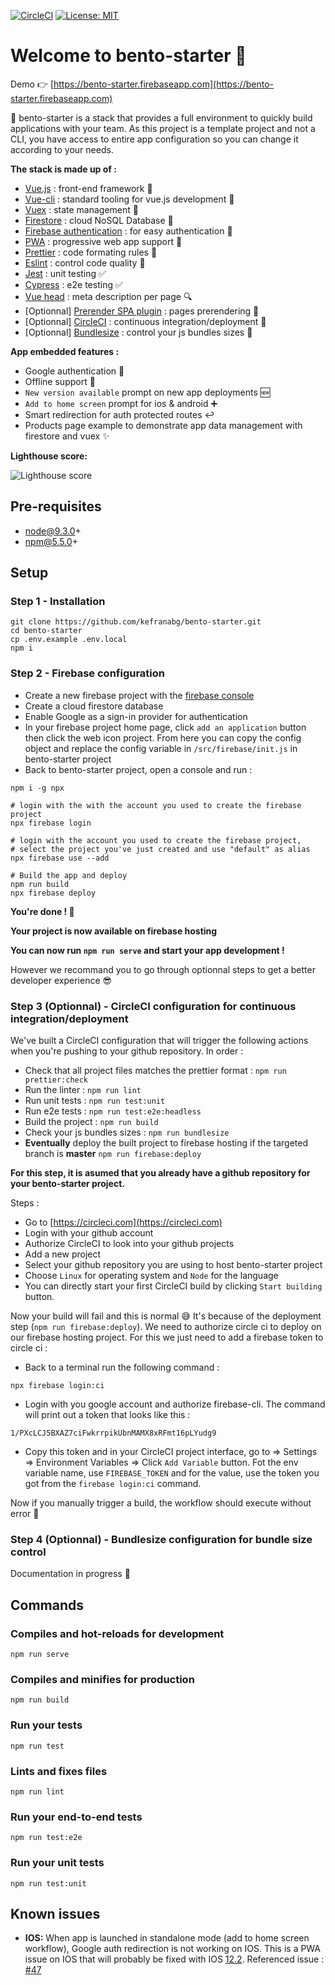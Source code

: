 [![CircleCI](https://circleci.com/gh/kefranabg/bento-starter/tree/master.svg?style=svg&circle-token=f311e2320782a12321a769faa2ef1d3cdf5e1a10)](https://circleci.com/gh/kefranabg/bento-starter/tree/master)
[![License: MIT](https://img.shields.io/badge/License-MIT-yellow.svg)](https://opensource.org/licenses/MIT)


# Welcome to bento-starter :wave:

Demo :point_right: [https://bento-starter.firebaseapp.com](https://bento-starter.firebaseapp.com)

:bento: bento-starter is a stack that provides a full environment to quickly build applications with your team. As this project is a template project and not a CLI, you have access to entire app configuration so you can change it according to your needs.

**The stack is made up of :**

* [Vue.js](https://vuejs.org/) : front-end framework :metal:
* [Vue-cli](https://cli.vuejs.org/) : standard tooling for vue.js development :wrench:
* [Vuex](https://vuex.vuejs.org/) : state management :repeat:
* [Firestore](https://firebase.google.com/products/firestore/) : cloud NoSQL Database :floppy_disk:
* [Firebase authentication](https://firebase.google.com/products/firestore/) : for easy authentication :bust_in_silhouette:
* [PWA](https://www.npmjs.com/package/@vue/cli-plugin-pwa) : progressive web app support :iphone:
* [Prettier](https://prettier.io/) : code formating rules :lipstick:
* [Eslint](https://eslint.org/) : control code quality :rotating_light:
* [Jest](https://jestjs.io/) : unit testing :white_check_mark:
* [Cypress](https://www.cypress.io/) : e2e testing :white_check_mark:
* [Vue head](https://github.com/ktquez/vue-head) : meta description per page :mag:
* [Optionnal] [Prerender SPA plugin](https://github.com/chrisvfritz/prerender-spa-plugin) : pages prerendering :page_facing_up:
* [Optionnal] [CircleCI](https://circleci.com/) : continuous integration/deployment :green_heart:
* [Optionnal] [Bundlesize](https://github.com/siddharthkp/bundlesize) : control your js bundles sizes :file_folder:


**App embedded features :**

* Google authentication :bust_in_silhouette:
* Offline support :mobile_phone_off:
* `New version available` prompt on new app deployments :new:
* `Add to home screen` prompt for ios & android :heavy_plus_sign:
* Smart redirection for auth protected routes :leftwards_arrow_with_hook:
* Products page example to demonstrate app data management with firestore and vuex :sparkles:

**Lighthouse score:**

![Lighthouse score](https://raw.githubusercontent.com/kefranabg/bento-starter/master/resources/ligthouse-score.jpg)

## Pre-requisites

* node@9.3.0+
* npm@5.5.0+

## Setup 

### Step 1 - Installation

``` 
git clone https://github.com/kefranabg/bento-starter.git
cd bento-starter
cp .env.example .env.local
npm i
```

### Step 2 - Firebase configuration

* Create a new firebase project with the [firebase console](https://console.firebase.google.com)
* Create a cloud firestore database
* Enable Google as a sign-in provider for authentication
* In your firebase project home page, click `add an application` button then click the web icon project.
From here you can copy the config object and replace the config variable in `/src/firebase/init.js` in bento-starter project
* Back to bento-starter project, open a console and run :
```
npm i -g npx

# login with the with the account you used to create the firebase project
npx firebase login

# login with the account you used to create the firebase project,
# select the project you've just created and use "default" as alias 
npx firebase use --add

# Build the app and deploy
npm run build
npx firebase deploy
```

**You're done ! :tada:**

**Your project is now available on firebase hosting**

**You can now run `npm run serve` and start your app development !** 

However we recommand you to go through optionnal steps to get a better developer experience :sunglasses:

### Step 3 (Optionnal) - CircleCI configuration for continuous integration/deployment

We've built a CircleCI configuration that will trigger the following actions when you're pushing to your github repository.
In order :

* Check that all project files matches the prettier format : `npm run prettier:check`
* Run the linter : `npm run lint`
* Run unit tests : `npm run test:unit`
* Run e2e tests : `npm run test:e2e:headless`
* Build the project : `npm run build`
* Check your js bundles sizes : `npm run bundlesize`
* **Eventually** deploy the built project to firebase hosting if the targeted branch is **master** `npm run firebase:deploy`

**For this step, it is asumed that you already have a github repository for your bento-starter project.**

Steps :

* Go to [https://circleci.com](https://circleci.com)
* Login with your github account
* Authorize CircleCI to look into your github projects
* Add a new project
* Select your github repository you are using to host bento-starter project
* Choose `Linux` for operating system and `Node` for the language
* You can directly start your first CircleCI build by clicking `Start building` button.


Now your build will fail and this is normal :sweat_smile: It's because of the deployment step (`npm run firebase:deploy`). We need to authorize circle ci to deploy on our firebase hosting project. For this we just need to add a firebase token to circle ci :

* Back to a terminal run the following command :

```
npx firebase login:ci
```

* Login with you google account and authorize firebase-cli. The command will print out a token that looks like this :

``` 
1/PXcLCJ5BXAZ7ciFwkrrpikUbnMAMX8xRFmt16pLYudg9
```

* Copy this token and in your CircleCI project interface, go to => Settings => Environment Variables => Click `Add Variable` button. Fot the env variable name, use `FIREBASE_TOKEN` and for the value, use the token you got from the `firebase login:ci` command.

Now if you manually trigger a build, the workflow should execute without error :tada:

### Step 4 (Optionnal) - Bundlesize configuration for bundle size control

Documentation in progress :memo:

## Commands

### Compiles and hot-reloads for development

```
npm run serve
```

### Compiles and minifies for production

```
npm run build
```

### Run your tests

```
npm run test
```

### Lints and fixes files

```
npm run lint
```

### Run your end-to-end tests

```
npm run test:e2e
```

### Run your unit tests

```
npm run test:unit
```

## Known issues

* **IOS:** When app is launched in standalone mode (add to home screen workflow), Google auth redirection is not working on IOS. This is a PWA issue on IOS that will probably be fixed with IOS [12.2](https://twitter.com/mhartington/status/1089293403089784832). Referenced issue : [#47](https://github.com/kefranabg/bento-starter/issues/47)
